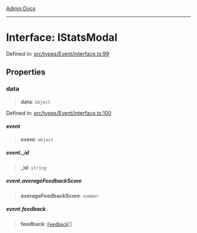 [Admin Docs](/)

***

# Interface: IStatsModal

Defined in: [src/types/Event/interface.ts:99](https://github.com/PalisadoesFoundation/talawa-admin/blob/main/src/types/Event/interface.ts#L99)

## Properties

### data

> **data**: `object`

Defined in: [src/types/Event/interface.ts:100](https://github.com/PalisadoesFoundation/talawa-admin/blob/main/src/types/Event/interface.ts#L100)

#### event

> **event**: `object`

##### event.\_id

> **\_id**: `string`

##### event.averageFeedbackScore

> **averageFeedbackScore**: `number`

##### event.feedback

> **feedback**: [`Feedback`](types\Event\type\README\type-aliases\Feedback.md)[]

